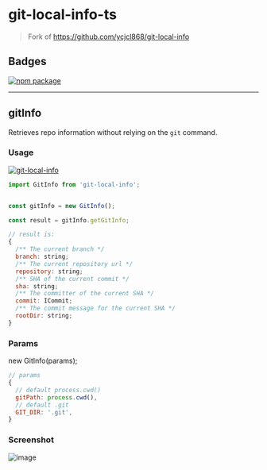 
# git-local-info-ts

> Fork of <https://github.com/ycjcl868/git-local-info>

## Badges

[![npm package](https://img.shields.io/npm/v/git-local-info-ts.svg?style=flat-square)](https://www.npmjs.org/package/git-local-info-ts)

--------------------

## gitInfo

Retrieves repo information without relying on the `git` command.

### Usage

[![git-local-info](https://nodei.co/npm/git-local-info-ts.png)](https://npmjs.org/package/git-local-info-ts)

```javascript
import GitInfo from 'git-local-info';


const gitInfo = new GitInfo();

const result = gitInfo.getGitInfo;

// result is:
{
  /** The current branch */
  branch: string;
  /** The current repository url */
  repository: string;
  /** SHA of the current commit */
  sha: string;
  /** The committer of the current SHA */
  commit: ICommit;
  /** The commit message for the current SHA */
  rootDir: string;
}

```

### Params

new GitInfo(params);

```js
// params
{
  // default process.cwd()
  gitPath: process.cwd(),
  // default .git
  GIT_DIR: '.git',
}
```

### Screenshot

![image](https://user-images.githubusercontent.com/13595509/51222175-90a44c80-1977-11e9-81f7-e732e86c38de.png)
